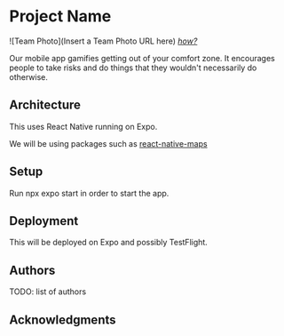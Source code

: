 # Project Name

![Team Photo](Insert a Team Photo URL here)
[*how?*](https://help.github.com/articles/about-readmes/#relative-links-and-image-paths-in-readme-files)

Our mobile app gamifies getting out of your comfort zone. It encourages people to take risks and do things that they wouldn't necessarily do otherwise. 

## Architecture

This uses React Native running on Expo.

We will be using packages such as [react-native-maps](https://github.com/react-native-maps/react-native-maps)

## Setup

Run npx expo start in order to start the app.

## Deployment

This will be deployed on Expo and possibly TestFlight.

## Authors

TODO: list of authors

## Acknowledgments
